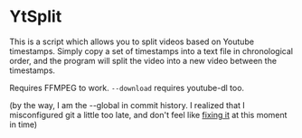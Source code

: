 # YtSplit

This is a script which allows you to split videos based on Youtube timestamps. Simply copy a set of timestamps into a text file in chronological order, and the program will split the video into a new video between the timestamps.

Requires FFMPEG to work. `--download` requires youtube-dl too.

(by the way, I am the --global in commit history. I realized that I misconfigured git a little too late, and don't feel like [fixing it](https://github.com/jayphelps/git-blame-someone-else) at this moment in time)
